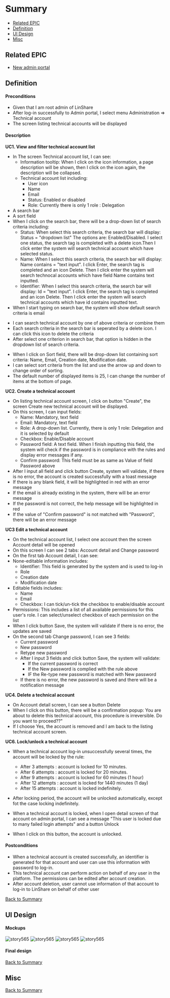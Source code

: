 # Summary

* [Related EPIC](#related-epic)
* [Definition](#definition)
* [UI Design](#ui-design)
* [Misc](#misc)

## Related EPIC

* [New admin portal](./README.md)

## Definition

#### Preconditions

* Given that I am root admin of LinShare
* After log-in successfully to Admin portal, I select menu Administration => Technical account 
* The screen listing technical accounts will be displayed 

#### Description

**UC1. View and filter technical account list**

*  In The screen Technical account  list, I can see:
    * Information tooltip: When I click on the icon information, a page description will be shown, then I click on the icon again, the description will be collapsed.
    * Technical account list including:
        * User icon
        * Name 
        * Email 
        * Status: Enabled or disabled
        * Role: Currently there is only 1 role : Delegation 
* A search bar
* A sort field
* When I click on the search bar, there will be a drop-down list of search criteria including:
    * Status: When select this search criteria, the search bar will display: Status = "dropdown list" The options are: Enabled/Disabled. I select one status, the search tag is completed with a delete icon.Then I click enter the system will search technical account which have selected status.
    * Name: When I select this search criteria, the search bar will display: Name contains = "text input". I click Enter, the search tag is completed and an icon Delete. Then I click enter the system will search technocal accounts which have field Name contains text inputted.
    * Identifier: When I select this search criteria, the search bar will display: Id = "text input". I click Enter, the search tag is completed and an icon Delete. Then I click enter the system will search technical accounts which have id contains  inputted text. 
* When I start typing on search bar, the system will show default search criteria is email 
- I can search technical account by one of above criteria or combine them
- Each search criteria in the search bar is seperated by a delete icon. I can click this icon to delete the criteria
- After select one criterion in search bar, that option is hidden in the dropdown list of search criteria.
* When I click on Sort field, there will be drop-down list containing sort criteria: Name, Email, Creation date, Modification date.
* I can select sort criteria from the list and use the arrow up and down to change order of sorting.
* The default number of displayed items is 25, I can change the number of items at the bottom of page.

**UC2. Create a technical account**

- On listing technical account screen, I click on button "Create", the screen Create new technical account will be displayed.
- On this screen, I can input fields:
   - Name: Mandatory, text field 
   - Email: Mandatory, text field
   - Role: A drop-down list. Currently, there is only 1 role: Delegation and it is selected by default 
   - Checkbox: Enable/Disable account
   - Password field: A text field. When I finish inputting this field, the system will check if the password is in compliance with the rules and display error messages if any.
   - Confirm password: This field must be as same as Value of field Password above 
- After I input all field and click button Create, system will validate, if there is no error, the account is created successfully with a toast message 
- If there is any blank field, it will be highlighted in red with an error message
- If the email is already existing in the system, there will be an error message
- If the password is not correct, the help message will be highlighted in red 
- If the value of  "Confirm password" is not matched with "Password", there will be an error message 

**UC3 Edit a technical account**

- On the technical account list, I select one account then the screen Account detail will be opened 
- On this screen I can see 2 tabs: Account detail and Change password
- On the first tab Account detail, I can see: 
- None-editable information includes:
   - Identifier: This field is generated by the system and is used to log-in 
   - Role
   - Creation date
   - Modification date 
- Editable fields includes:
   - Name
   - Email
   - Checkbox: I can tick/un-tick the checkbox to enable/disable account
- Permissions: This includes a list of all available permissions for this user's role. I can select/unselect checkbox of each permission on the list 
- When I click button Save, the system will validate if there is no error, the updates are saved 
- On the second tab Change password, I can see 3 fields:
   - Current password
   - New password
   - Retype new password
   - After I input 3 fields and click button Save, the system will validate: 
     - If the current password is correct 
     - If the New password is complied with the rule above 
     - IF the Re-type new password is matched with New password 
   - If there is no error, the new password is saved and there will be a notification message 

**UC4. Delete a technical account**

- On Account detail screen, I can see a button Delete
- When I click on this button, there will be a confirmation popup: You are about to delete this technical account, this procedure is irreversible. Do you want to proceed??"
- If I choose Yes, the account is removed and I am back to the listing technical account screen.

**UC6. Lock/unlock a technical account**

- When a technical account log-in unsuccessfully several times, the account will be locked by the rule:
   - After 3 attempts : account is locked for 10 minutes. 
   - After 6 attempts : account is locked for 20 minutes. 
   - After 9 attempts : account is locked for 60 minutes (1 hour)
   - After 12 attempts : account is locked for 1440 minutes (1 day)
   - After 15 attempts : account is locked indefinitely.

- After locking period, the account will be unlocked automatically, except fot the case locking indefinitely.
- When a technical account is locked, when I open detail screen of that account on admin portal, I can see a message "This user is locked due to many failed login attempts" and a button Unlock
- When I click on this button, the account is unlocked.

#### Postconditions

- When a technical account is created successfully, an identifier is generated for that account and user can use this information with password to log-in.
- This technical account can perform action on behalf of any user in the platform. The permissions can be edited after account creation. 
- After account deletion, user cannot use information of that account to log-in to LinShare on behalf of other user

[Back to Summary](#summary)

## UI Design

#### Mockups

![story565](./mockups/565.1.png)
![story565](./mockups/565.2.png)
![story565](./mockups/565.3.png)
![story565](./mockups/565.4.png)

#### Final design


[Back to Summary](#summary)
## Misc

[Back to Summary](#summary)
